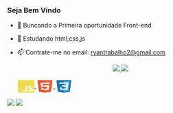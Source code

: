 ### Seja Bem Vindo


- 🔭 Buncando a Primeira oportunidade Front-end
- 🌱 Estudando html,css,js
- 📫 Contrate-me no email: ryantrabalho2@gmail.com

  <div align="center">
    <a href="https://github.com/ryanp2dev">
    <img height="100em" src="https://github-readme-stats.vercel.app/api?username=ryanp2dev&show_icons=true&theme=dracula&include_all_commits=true&count_private=true"/>
    <img height="100em" src="https://github-readme-stats.vercel.app/api/top-langs/?username=ryanp2dev&layout=compact&langs_count=7&theme=dracula"/>
  </div>

   <div style="display: inline_block;whith:200px"><br>
    <img align="center" alt="ryan-Js" height="30" width="40" src="https://raw.githubusercontent.com/devicons/devicon/master/icons/javascript/javascript-plain.svg">
    <img align="center" alt="ryan-HTML" height="30" width="40" src="https://raw.githubusercontent.com/devicons/devicon/master/icons/html5/html5-original.svg">
    <img align="center" alt="ryan-CSS" height="30" width="40" src="https://raw.githubusercontent.com/devicons/devicon/master/icons/css3/css3-original.svg">

  </div>


<div> 
  <a href="https://instagram.com/rafaballerini" target="_blank"><img src="https://img.shields.io/badge/-Instagram-%23E4405F?style=for-the-badge&logo=instagram&logoColor=white" target="_blank"></a>
  <a href="https://www.linkedin.com/in/rafaella-ballerini-45875016a" target="_blank"><img src="https://img.shields.io/badge/-LinkedIn-%230077B5?style=for-the-badge&logo=linkedin&logoColor=white" target="_blank"></a> 
 
  
 
</div>

